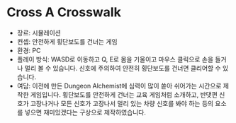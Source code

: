 # Cross A Crosswalk
- 장르: 시뮬레이션
- 컨셉: 안전하게 횡단보도를 건너는 게임
- 환경: PC
- 플레이 방식:
WASD로 이동하고 Q, E로 몸을 기울이고 마우스 클릭으로 손을 들거나 멀리 볼 수 있습니다.
신호에 주의하여 안전히 횡단보도를 건너면 클리어할 수 있습니다.
- 여담:
이전에 만든 Dungeon Alchemist에 심력이 많이 쏟아 쉬어가는 시간으로 제작한 게임입니다.
횡단보도를 안전하게 건너는 교육 게임처럼 소개하고, 반댓편 신호가 고장나거나 모든 신호가 고장나서 멀리 있는 차량 신호를 봐야 하는 등의 요소를 넣으면 재미있겠다는 구상으로 제작하였습니다.
